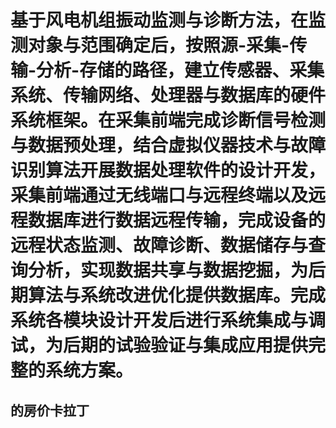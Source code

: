 # 基于风电机组振动监测与诊断方法，在监测对象与范围确定后，按照源-采集-传输-分析-存储的路径，建立传感器、采集系统、传输网络、处理器与数据库的硬件系统框架。在采集前端完成诊断信号检测与数据预处理，结合虚拟仪器技术与故障识别算法开展数据处理软件的设计开发，采集前端通过无线端口与远程终端以及远程数据库进行数据远程传输，完成设备的远程状态监测、故障诊断、数据储存与查询分析，实现数据共享与数据挖掘，为后期算法与系统改进优化提供数据库。完成系统各模块设计开发后进行系统集成与调试，为后期的试验验证与集成应用提供完整的系统方案。

## 的房价卡拉丁

